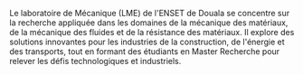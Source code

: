 Le laboratoire de Mécanique (LME) de l'ENSET de Douala se concentre sur la recherche appliquée dans les domaines de la mécanique des matériaux, de la mécanique des fluides et de la résistance des matériaux. Il explore des solutions innovantes pour les industries de la construction, de l'énergie et des transports, tout en formant des étudiants en Master Recherche pour relever les défis technologiques et industriels.